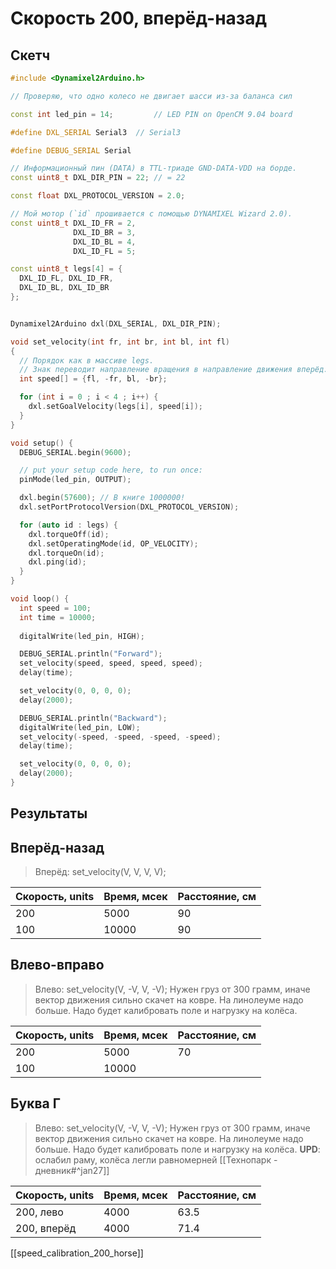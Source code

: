 # Скорость 200, вперёд-назад

## Скетч
```Cpp
#include <Dynamixel2Arduino.h>

// Проверяю, что одно колесо не двигает шасси из-за баланса сил

const int led_pin = 14;         // LED PIN on OpenCM 9.04 board

#define DXL_SERIAL Serial3  // Serial3

#define DEBUG_SERIAL Serial

// Информационный пин (DATA) в TTL-триаде GND-DATA-VDD на борде.
const uint8_t DXL_DIR_PIN = 22; // = 22

const float DXL_PROTOCOL_VERSION = 2.0;

// Мой мотор (`id` прошивается с помощью DYNAMIXEL Wizard 2.0).
const uint8_t DXL_ID_FR = 2,
              DXL_ID_BR = 3,
              DXL_ID_BL = 4,
              DXL_ID_FL = 5;

const uint8_t legs[4] = {
  DXL_ID_FL, DXL_ID_FR,
  DXL_ID_BL, DXL_ID_BR
};


Dynamixel2Arduino dxl(DXL_SERIAL, DXL_DIR_PIN);

void set_velocity(int fr, int br, int bl, int fl)
{
  // Порядок как в массиве legs. 
  // Знак переводит направление вращения в направление движения вперёд.
  int speed[] = {fl, -fr, bl, -br}; 

  for (int i = 0 ; i < 4 ; i++) {
    dxl.setGoalVelocity(legs[i], speed[i]);
  }
}

void setup() {
  DEBUG_SERIAL.begin(9600);

  // put your setup code here, to run once:
  pinMode(led_pin, OUTPUT);

  dxl.begin(57600); // В книге 1000000!
  dxl.setPortProtocolVersion(DXL_PROTOCOL_VERSION);

  for (auto id : legs) {
    dxl.torqueOff(id);
    dxl.setOperatingMode(id, OP_VELOCITY);
    dxl.torqueOn(id);
    dxl.ping(id);
  }
}

void loop() {
  int speed = 100;
  int time = 10000;
  
  digitalWrite(led_pin, HIGH);

  DEBUG_SERIAL.println("Forward");
  set_velocity(speed, speed, speed, speed);
  delay(time);

  set_velocity(0, 0, 0, 0);
  delay(2000);

  DEBUG_SERIAL.println("Backward");
  digitalWrite(led_pin, LOW);
  set_velocity(-speed, -speed, -speed, -speed);
  delay(time);

  set_velocity(0, 0, 0, 0);
  delay(2000);
}
```

## Результаты

## Вперёд-назад

> Вперёд: set_velocity(V, V, V, V);


| Скорость, units | Время, мсек | Расстояние, см |
| --------------- | ----------- | -------------- |
| 200             | 5000        | 90             |
| 100             | 10000       | 90             | 


## Влево-вправо

> Влево:   set_velocity(V, -V, V, -V);
> Нужен груз от 300 грамм, иначе вектор движения сильно скачет на ковре. На линолеуме надо больше. Надо будет калибровать поле и нагрузку на колёса.

| Скорость, units | Время, мсек | Расстояние, см |
| --------------- | ----------- | -------------- |
| 200             | 5000        | 70             | 
| 100             | 10000       |                |


## Буква Г
> Влево:   set_velocity(V, -V, V, -V);
> Нужен груз от 300 грамм, иначе вектор движения сильно скачет на ковре. На линолеуме надо больше. Надо будет калибровать поле и нагрузку на колёса. 
> **UPD**: ослабил раму, колёса легли равномерней [[Технопарк - дневник#^jan27]]

| Скорость, units | Время, мсек | Расстояние, см |
| --------------- | ----------- | -------------- |
| 200, лево       | 4000        | 63.5           |
| 200, вперёд     | 4000        | 71.4           | 

[[speed_calibration_200_horse]]